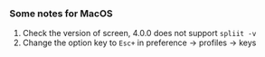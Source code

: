 ### Some notes for MacOS
1. Check the version of screen, 4.0.0 does not support `spliit -v`
2. Change the option key to `Esc+` in preference -> profiles -> keys
